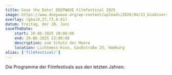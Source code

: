 ```yaml
---
title: Save the Date! DEEPWAVE Filmfestival 2025
image: https://www.deepwave.org/wp-content/uploads/2020/04/13_biodiversity_coral_reefs_shaun-low-unsplash.jpg
overlay: rgba(8,27,73,0.61)
datum: Freitag, der 20. Juni
saveTheDate:
    start: 20-06-2025 18:00:00
    end: 20-06-2025 23:00:00
    description: zum Schutz der Meere
    location: Lichtmess-Kino, Gaußstraße 25, Hamburg
alias: ['filmfestival/']
---
```


Die Programme der Filmfestivals aus den letzten Jahren: